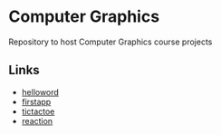 # Computer Graphics
Repository to host Computer Graphics course projects

## Links
- [helloword](https://lucasgm22.github.io/cg/helloword)
- [firstapp](https://lucasgm22.github.io/cg/firstapp)
- [tictactoe](https://lucasgm22.github.io/cg/tictactoe)
- [reaction](https://lucasgm22.github.io/cg/reaction)